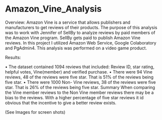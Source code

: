 # Amazon_Vine_Analysis
Overview:
Amazon Vine is a service that allows publishers and manufacturers to get reviews of their products. The purpose of this analysis was to work with Jennifer of SellBy to analyze reviews by paid members of the Amazon Vine program. SellBy gets paid to publish Amazon Vine reviews. In this project I utilized Amazon Web Service, Google Colaboratory and PgAdmin4.
This analysis was performed on a video game product.

Results:

•	The dataset contained 1094 reviews that included: Review ID, star rating, helpful votes, Vine(member) and verified purchase. 
•	There were 94 Vine reviews, 48 of the reviews were five star. That is 51% of the reviews being five star.
•	There were 1000 Non- Vine reviews, 38 of the reviews were five star. That is 26% of the reviews being five star.
Summary
When comparing the Vine member reviews to the Non Vine member reviews there may be a bias to the reviews. With a higher percentage of five star reviews it id obvious that the incentive to give a better review exists. 
 

(See Images for screen shots)

